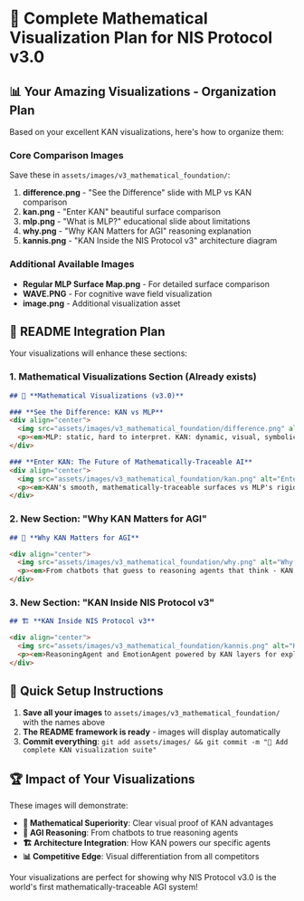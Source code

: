 # 🧮 Complete Mathematical Visualization Plan for NIS Protocol v3.0

## 📊 **Your Amazing Visualizations - Organization Plan**

Based on your excellent KAN visualizations, here's how to organize them:

### **Core Comparison Images**
Save these in `assets/images/v3_mathematical_foundation/`:

1. **difference.png** - "See the Difference" slide with MLP vs KAN comparison
2. **kan.png** - "Enter KAN" beautiful surface comparison 
3. **mlp.png** - "What is MLP?" educational slide about limitations
4. **why.png** - "Why KAN Matters for AGI" reasoning explanation
5. **kannis.png** - "KAN Inside the NIS Protocol v3" architecture diagram

### **Additional Available Images**
- **Regular MLP Surface Map.png** - For detailed surface comparison
- **WAVE.PNG** - For cognitive wave field visualization
- **image.png** - Additional visualization asset

## 🎯 **README Integration Plan**

Your visualizations will enhance these sections:

### **1. Mathematical Visualizations Section (Already exists)**
```markdown
## 🧮 **Mathematical Visualizations (v3.0)**

### **See the Difference: KAN vs MLP**
<div align="center">
  <img src="assets/images/v3_mathematical_foundation/difference.png" alt="KAN vs MLP Comparison" width="800"/>
  <p><em>MLP: static, hard to interpret. KAN: dynamic, visual, symbolic.</em></p>
</div>

### **Enter KAN: The Future of Mathematically-Traceable AI**
<div align="center">
  <img src="assets/images/v3_mathematical_foundation/kan.png" alt="Enter KAN Surface Comparison" width="800"/>
  <p><em>KAN's smooth, mathematically-traceable surfaces vs MLP's rigid approximations.</em></p>
</div>
```

### **2. New Section: "Why KAN Matters for AGI"**
```markdown
## 🤖 **Why KAN Matters for AGI**

<div align="center">
  <img src="assets/images/v3_mathematical_foundation/why.png" alt="Why KAN Matters for AGI" width="800"/>
  <p><em>From chatbots that guess to reasoning agents that think - KAN enables human-like symbolic logic.</em></p>
</div>
```

### **3. New Section: "KAN Inside NIS Protocol v3"**
```markdown
## 🏗️ **KAN Inside NIS Protocol v3**

<div align="center">
  <img src="assets/images/v3_mathematical_foundation/kannis.png" alt="KAN Inside NIS Protocol v3" width="800"/>
  <p><em>ReasoningAgent and EmotionAgent powered by KAN layers for explainable, general-purpose intelligence.</em></p>
</div>
```

## 🚀 **Quick Setup Instructions**

1. **Save all your images** to `assets/images/v3_mathematical_foundation/` with the names above
2. **The README framework is ready** - images will display automatically
3. **Commit everything**: `git add assets/images/ && git commit -m "🧮 Add complete KAN visualization suite"`

## 🏆 **Impact of Your Visualizations**

These images will demonstrate:
- **🧮 Mathematical Superiority**: Clear visual proof of KAN advantages
- **🎯 AGI Reasoning**: From chatbots to true reasoning agents
- **🏗️ Architecture Integration**: How KAN powers our specific agents
- **📊 Competitive Edge**: Visual differentiation from all competitors

Your visualizations are perfect for showing why NIS Protocol v3.0 is the world's first mathematically-traceable AGI system!
